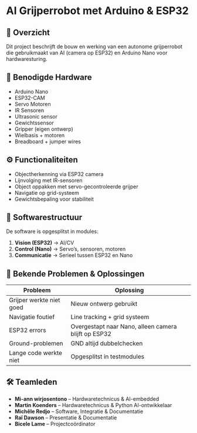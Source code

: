 
# AI Grijperrobot met Arduino & ESP32

## 📌 Overzicht
Dit project beschrijft de bouw en werking van een autonome grijperrobot die gebruikmaakt van AI (camera op ESP32) en Arduino Nano voor hardwaresturing.

## 🔧 Benodigde Hardware
- Arduino Nano
- ESP32-CAM
- Servo Motoren
- IR Sensoren
- Ultrasonic sensor
- Gewichtssensor
- Gripper (eigen ontwerp)
- Wielbasis + motoren
- Breadboard + jumper wires

## ⚙️ Functionaliteiten
- Objectherkenning via ESP32 camera
- Lijnvolging met IR-sensoren
- Object oppakken met servo-gecontroleerde grijper
- Navigatie op grid-systeem
- Gewichtsbepaling voor stabiliteit

## 🧠 Softwarestructuur
De software is opgesplitst in modules:
1. **Vision (ESP32)** → AI/CV
2. **Control (Nano)** → Servo’s, sensoren, motoren
3. **Communicatie** → Serieel tussen ESP32 en Nano

## 🧪 Bekende Problemen & Oplossingen
| Probleem | Oplossing |
|---------|-----------|
| Grijper werkte niet goed | Nieuw ontwerp gebruikt |
| Navigatie foutief | Line tracking + grid systeem |
| ESP32 errors | Overgestapt naar Nano, alleen camera blijft op ESP32 |
| Ground-problemen | GND altijd dubbelchecken |
| Lange code werkte niet | Opgesplitst in testmodules |

## 🛠️ Teamleden
- **Mi-ann wirjosentono** – Hardwaretechnicus & AI-embedded 
- **Martin Koenders** – Hardwaretechnicus & Python AI-ontwikkelaar  
- **Michêle Redjo** – Software, Integratie & Documentatie  
- **Raï Dawson** – Presentatie & Documentatie
- **Bicele Lame** – Projectcoördinator 

